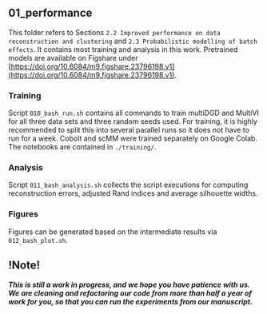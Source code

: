 ## 01_performance

This folder refers to Sections `2.2 Improved performance on data reconstruction and clustering` and `2.3 Probabilistic modelling of batch effects`. It contains most training and analysis in this work.
Pretrained models are available on Figshare under [https://doi.org/10.6084/m9.figshare.23796198.v1](https://doi.org/10.6084/m9.figshare.23796198.v1).

### Training

Script `010_bash_run.sh` contains all commands to train multiDGD and MultiVI for all three data sets and three random seeds used. For training, it is highly recommended to split this into several parallel runs so it does not have to run for a week. Cobolt and scMM were trained separately on Google Colab. The notebooks are contained in `./training/`.

### Analysis

Script `011_bash_analysis.sh` collects the script executions for computing reconstruction errors, adjusted Rand indices and average silhouette widths.

### Figures

Figures can be generated based on the intermediate results via `012_bash_plot.sh`.

## !Note!

***This is still a work in progress, and we hope you have patience with us. We are cleaning and refactoring our code from more than half a year of work for you, so that you can run the experiments from our manuscript.***